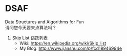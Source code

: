 # DSAF
Data Structures and Algorithms for Fun  
请问您今天要来点算法吗？

1. Skip List 跳跃列表  
   - Wiki: https://en.wikipedia.org/wiki/Skip_list
   - My Blog: http://www.jianshu.com/p/fcd18946994e
